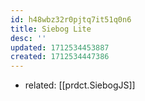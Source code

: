 ```yaml
---
id: h48wbz32r0pjtq7it51q0n6
title: Siebog Lite
desc: ''
updated: 1712534453887
created: 1712534447386
---
```


- related: [[prdct.SiebogJS]]